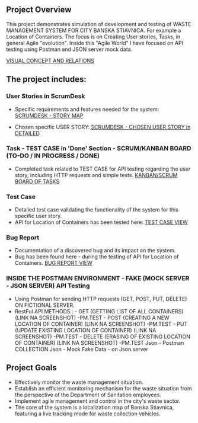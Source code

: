 ## Project Overview
This project demonstrates simulation of development and testing of WASTE MANAGEMENT SYSTEM FOR CITY BANSKA STIAVNICA. 
For example a Location of Containers.
The focus is on Creating User stories, Tasks, in general Agile "evolution".
Inside this "Agile World" I have focused on API testing using Postman and JSON server mock data.

[VISUAL CONCEPT AND RELATIONS](https://github.com/Peter-QA-testing-Journey/INTEGRATION-MANAGEMENT-SYSTEM-FOR-CITY-WASTE-DEPARTMENT/blob/main/Integration%20management%20system%20for%20city%20waste%20department.png)

## The project includes:

### User Stories in ScrumDesk
- Specific requirements and features needed for the system: 
  [SCRUMDESK - STORY MAP](https://github.com/Peter-QA-testing-Journey/INTEGRATION-MANAGEMENT-SYSTEM-FOR-CITY-WASTE-DEPARTMENT/blob/b0dd3d496abdbf8711f54900598f0d14c9215c82/MY%20USER%20STORIES.png)

- Chosen specific USER STORY:
  [SCRUMDESK - CHOSEN USER STORY in DETAILED](https://github.com/Peter-QA-testing-Journey/INTEGRATION-MANAGEMENT-SYSTEM-FOR-CITY-WASTE-DEPARTMENT/blob/main/USER%20STORY%20-%20LOCATION%20OF%20CONTAINERS.png)

### Task - TEST CASE in 'Done' Section - SCRUM/KANBAN BOARD (TO-DO / IN PROGRESS / DONE)
- Completed task related to TEST CASE for API testing regarding the user story, including HTTP requests and simple tests.
  [KANBAN/SCRUM BOARD OF TASKS](https://github.com/Peter-QA-testing-Journey/INTEGRATION-MANAGEMENT-SYSTEM-FOR-CITY-WASTE-DEPARTMENT/blob/32c1308b031d39be3d4bc5a045d35d918f9aab63/KANBAN%20BOARD%20AND%20TEST%20API%20IN%20DONE.png)

### Test Case
- Detailed test case validating the functionality of the system for this specific user story.
- API for Location of Containers has been tested here:
  [TEST CASE VIEW](https://github.com/Peter-QA-testing-Journey/INTEGRATION-MANAGEMENT-SYSTEM-FOR-CITY-WASTE-DEPARTMENT/blob/main/TEST_CASE%20API.png)

### Bug Report
- Documentation of a discovered bug and its impact on the system.
- Bug has been found here - during the testing of API for Location of Containers.
  [BUG REPORT VIEW](https://github.com/Peter-QA-testing-Journey/INTEGRATION-MANAGEMENT-SYSTEM-FOR-CITY-WASTE-DEPARTMENT/blob/a41ca9b33226e4b31c4b3077988d93438caf57f2/BUG_REPORT%20API.png) 

### INSIDE THE POSTMAN ENVIRONMENT - FAKE (MOCK SERVER - JSON SERVER) API Testing 
- Using Postman for sending HTTP requests (GET, POST, PUT, DELETE) ON FICTIONAL SERVER.
- RestFul API METHODS :
                - GET (GETTING LIST OF ALL CONTAINERS)
                  (LINK NA SCREENSHOT)
                -PM.TEST
                - POST (CREATING A NEW LOCATION OF CONTAINER)
                   (LINK NA SCREENSHOT)
                   -PM.TEST
                - PUT (UPDATE EXISTING LOCATION OF CONTAINER)
                   (LINK NA SCREENSHOT)
                   -PM.TEST
                - DELETE (ERASING OF EXISTING LOCATION OF CONTAINER)
                   (LINK NA SCREENSHOT)
                    -PM.TEST
  Json - Postman COLLECTION
  Json - Mock Fake Data - on Json.server
  



## Project Goals
- Effectively monitor the waste management situation.
- Establish an efficient monitoring mechanism for the waste situation from the perspective of the Department of Sanitation employees.
- Implement agile management and control in the city's waste sector.
- The core of the system is a localization map of Banska Stiavnica, featuring a live tracking mode for waste collection vehicles.
